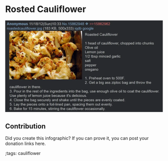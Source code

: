 # Rosted Cauliflower

![](fitpics/rosted-cauliflower.webp)

## Contribution

Did you create this infographic? If you can prove it, you can post your donation links here. 

;tags: cauliflower

